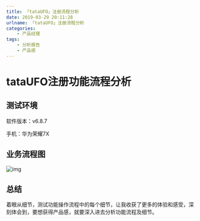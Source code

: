 ```yaml
---
title: 「tataUFO」注册流程分析
date: 2019-03-29 20:11:28
urlname: 「tataUFO」注册流程分析
categories:
    - 产品经理
tags:
    - 分析报告
    - 产品感
---
```


# tataUFO注册功能流程分析

## 测试环境

软件版本：v6.8.7

手机：华为荣耀7X

## 业务流程图

![img](https://cdn.sanjieke.cn/upload/image/190119/5c42e94a24a16.png)

 

## 总结

着眼从细节，测试功能操作流程中的每个细节，让我收获了更多的体验和感受，深刻体会到，要想获得产品感，就要深入进去分析功能流程及细节。